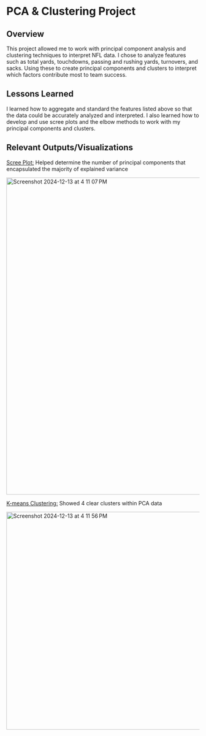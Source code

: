 # PCA & Clustering Project

## Overview

This project allowed me to work with principal component analysis and clustering techniques to interpret NFL data. I chose to analyze features such as total yards, touchdowns, passing and rushing yards, turnovers, and sacks. Using these to create principal components and clusters to interpret which factors contribute most to team success.

## Lessons Learned

I learned how to aggregate and standard the features listed above so that the data could be accurately analyzed and interpreted. I also learned how to develop and use scree plots and the elbow methods to work with my principal components and clusters.

## Relevant Outputs/Visualizations

<ins>Scree Plot:</ins> Helped determine the number of principal components that encapsulated the majority of explained variance

<img width="827" alt="Screenshot 2024-12-13 at 4 11 07 PM" src="https://github.com/user-attachments/assets/2608d489-9c60-424d-bad0-417f6f7dec3e" />

<ins>K-means Clustering:</ins> Showed 4 clear clusters within PCA data

<img width="568" alt="Screenshot 2024-12-13 at 4 11 56 PM" src="https://github.com/user-attachments/assets/32473ff6-437e-418c-bb41-5efb7373c272" />

